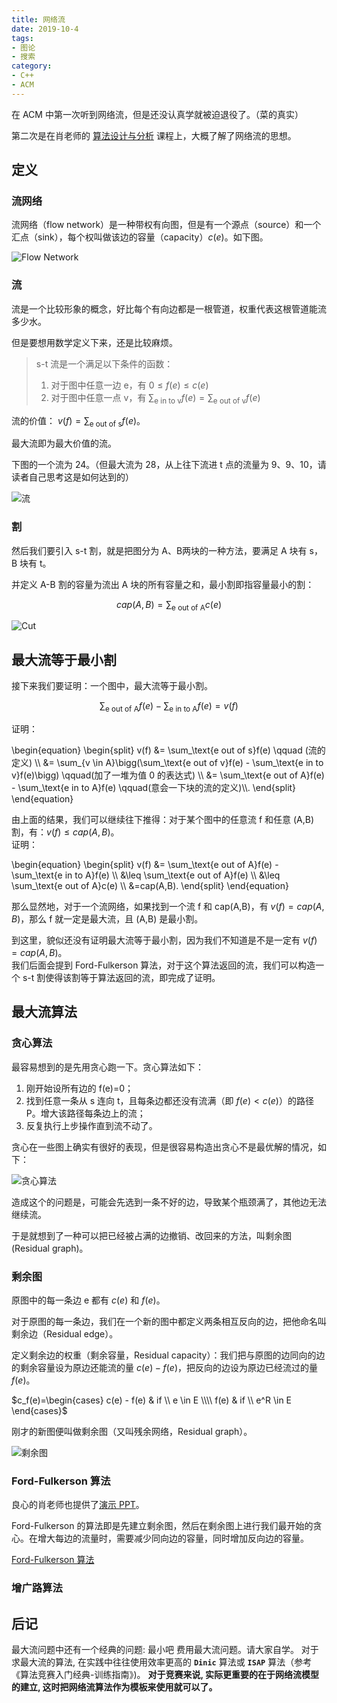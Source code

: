 ```yaml
---
title: 网络流
date: 2019-10-4
tags:
- 图论
- 搜索
category:
- C++
- ACM
---
```


在 ACM 中第一次听到网络流，但是还没认真学就被迫退役了。（菜的真实）

第二次是在肖老师的 [算法设计与分析](/Computer-Science/Design_and_Analysis_of_Algorithms#网络流) 课程上，大概了解了网络流的思想。

## 定义

### 流网络

流网络（flow network）是一种带权有向图，但是有一个源点（source）和一个汇点（sink），每个权叫做该边的容量（capacity）$c(e)$。如下图。

![Flow Network](flow_network.png)

### 流

流是一个比较形象的概念，好比每个有向边都是一根管道，权重代表这根管道能流多少水。

但是要想用数学定义下来，还是比较麻烦。

> s-t 流是一个满足以下条件的函数：
> 1. 对于图中任意一边 e，有 $0 \leq f(e) \leq c(e)$
> 2. 对于图中任意一点 v，有 $\sum_\text{e in to v}f(e) = \sum_\text{e out of v}f(e)$

流的价值： $v(f) = \sum_\text{e out of s}f(e)$。  

最大流即为最大价值的流。

下图的一个流为 24。（但最大流为 28，从上往下流进 t 点的流量为 9、9、10，请读者自己思考这是如何达到的）

![流](flow.png)

### 割

然后我们要引入
s-t 割，就是把图分为 A、B两块的一种方法，要满足 A 块有 s，B 块有 t。

并定义 A-B 割的容量为流出 A 块的所有容量之和，最小割即指容量最小的割：

$$cap(A, B) = \sum_\text{e out of A} c(e)$$

![Cut](cut.png)

## 最大流等于最小割

接下来我们要证明：一个图中，最大流等于最小割。

$$\sum_\text{e out of A} {f(e)}  - \sum_\text{e in to A} {f(e)}   =  v(f)$$

证明：

\begin{equation}
\begin{split}
v(f) &= \sum_\text{e out of s}f(e) \qquad (流的定义) \\\\
&= \sum_{v \in A}\bigg(\sum_\text{e out of v}f(e) - \sum_\text{e in to v}f(e)\bigg) \qquad(加了一堆为值 0 的表达式) \\\\
&= \sum_\text{e out of A}f(e) - \sum_\text{e in to A}f(e) \qquad(意会一下块的流的定义)\\\\.
\end{split}
\end{equation}

由上面的结果，我们可以继续往下推得：对于某个图中的任意流 f 和任意 (A,B) 割，有：$v(f) \leq cap(A,B)$。  
证明：

\begin{equation}
\begin{split}
v(f) &= \sum_\text{e out of A}f(e) - \sum_\text{e in to A}f(e) \\\\
&\leq \sum_\text{e out of A}f(e) \\\\
&\leq \sum_\text{e out of A}c(e) \\\\
&=cap(A,B).
\end{split}
\end{equation}

那么显然地，对于一个流网络，如果找到一个流 f 和 cap(A,B)，有 $v(f)=cap(A,B)$，那么 f 就一定是最大流，且 (A,B) 是最小割。

到这里，貌似还没有证明最大流等于最小割，因为我们不知道是不是一定有 $v(f)=cap(A,B)$。  
我们后面会提到 Ford-Fulkerson 算法，对于这个算法返回的流，我们可以构造一个 s-t 割使得该割等于算法返回的流，即完成了证明。

## 最大流算法

### 贪心算法 

最容易想到的是先用贪心跑一下。贪心算法如下：

1. 刚开始设所有边的 f(e)=0；
2. 找到任意一条从 s 连向 t，且每条边都还没有流满（即 $f(e) < c(e)$）的路径 P。增大该路径每条边上的流；
3. 反复执行上步操作直到流不动了。

贪心在一些图上确实有很好的表现，但是很容易构造出贪心不是最优解的情况，如下：

![贪心算法](greedy.jpg)

造成这个的问题是，可能会先选到一条不好的边，导致某个瓶颈满了，其他边无法继续流。

于是就想到了一种可以把已经被占满的边撤销、改回来的方法，叫剩余图(Residual graph)。

### 剩余图

原图中的每一条边 e 都有 $c(e)$ 和 $f(e)$。

对于原图的每一条边，我们在一个新的图中都定义两条相互反向的边，把他命名叫剩余边（Residual edge）。

定义剩余边的权重（剩余容量，Residual capacity）：我们把与原图的边同向的边的剩余容量设为原边还能流的量 $c(e)-f(e)$，把反向的边设为原边已经流过的量 $f(e)$。

$c_f(e)=\begin{cases}
c(e) - f(e) & if \\ e \in E \\\\
f(e) & if \\ e^R \in E
\end{cases}$

刚才的新图便叫做剩余图（又叫残余网络，Residual graph）。

![剩余图](Residual-Graph.jpg)

### Ford-Fulkerson 算法

良心的肖老师也提供了[演示 PPT](demo-maxflow.ppsx)。

Ford-Fulkerson 的算法即是先建立剩余图，然后在剩余图上进行我们最开始的贪心。在增大每边的流量时，需要减少同向边的容量，同时增加反向边的容量。

[Ford-Fulkerson 算法](Ford_Fulkerson_Algorithm.jpg)

 

### 增广路算法

## 后记

最大流问题中还有一个经典的问题: 最小吧     费用最大流问题。请大家自学。
对于求最大流的算法, 在实践中往往使用效率更高的 **`Dinic`** 算法或 **`ISAP`** 算法（参考《算法竞赛入门经典-训练指南》)。
**对于竞赛来说, 实际更重要的在于网络流模型的建立, 这时把网络流算法作为模板来使用就可以了。**
